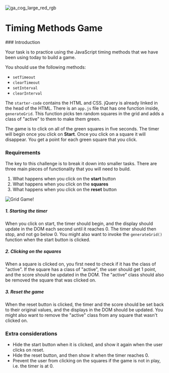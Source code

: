 ![ga_cog_large_red_rgb](https://cloud.githubusercontent.com/assets/40461/8183776/469f976e-1432-11e5-8199-6ac91363302b.png)

# Timing Methods Game

### Introduction

Your task is to practice using the JavaScript timing methods that we have been using today to build a game.

You should use the following methods:

* `setTimeout`
* `clearTimeout`
* `setInterval`
* `clearInterval`

The `starter-code` contains the HTML and CSS. jQuery is already linked in the head of the HTML. There is an `app.js` file that has one function inside, `generateGrid`. This function picks ten random squares in the grid and adds a class of "active" to them to make them green.

The game is to click on all of the green squares in five seconds. The timer will begin once you click on **Start**. Once you click on a square it will disappear. You get a point for each green square that you click.

### Requirements

The key to this challenge is to break it down into smaller tasks. There are three main pieces of functionality that you will need to build.

1. What happens when you click on the **start** button
2. What happens when you click on the **squares**
3. What happens when you click on the **reset** button

![Grid Game!](http://i.imgur.com/uDxbUS2.png)

##### 1. Starting the timer

When you click on start, the timer should begin, and the display should update in the DOM each second until it reaches 0. The timer should then stop, and not go below 0. You might also want to invoke the `generateGrid()` function when the start button is clicked.

##### 2. Clicking on the squares

When a square is clicked on, you first need to check if it has the class of "active". If the square has a class of "active", the user should get 1 point, and the score should be updated in the DOM. The "active" class should also be removed the square that was clicked on.

##### 3. Reset the game

When the reset button is clicked, the timer and the score should be set back to their original values, and the displays in the DOM should be updated. You might also want to remove the "active" class from any square that wasn't clicked on.

### Extra considerations

* Hide the start button when it is clicked, and show it again when the user clicks on reset.
* Hide the reset button, and then show it when the timer reaches 0.
* Prevent the user from clicking on the squares if the game is not in play, i.e. the timer is at 0.